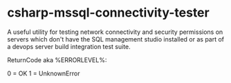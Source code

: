 csharp-mssql-connectivity-tester
================================

A useful utility for testing network connectivity and security permissions on servers which don't have the SQL management studio installed or as part of a devops server build integration test suite.


ReturnCode aka %ERRORLEVEL%:

  0 = OK
	1 = UnknownError
